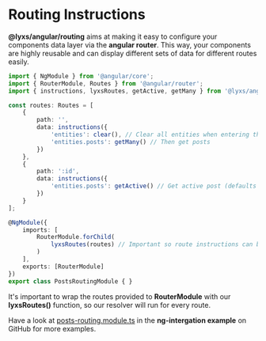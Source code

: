 # Routing Instructions

**@lyxs/angular/routing** aims at making it easy to configure your components data layer via the **angular router**. This way, your components are highly reusable and can display different sets of data for different routes easily.

```typescript
import { NgModule } from '@angular/core';
import { RouterModule, Routes } from '@angular/router';
import { instructions, lyxsRoutes, getActive, getMany } from '@lyxs/angular/routing';

const routes: Routes = [
    {
        path: '',
        data: instructions({
            'entities': clear(), // Clear all entities when entering the route
            'entities.posts': getMany() // Then get posts
        })
    },
    {
        path: ':id',
        data: instructions({
            'entities.posts': getActive() // Get active post (defaults to set param :id active)
        })
    }
];

@NgModule({
    imports: [
        RouterModule.forChild(
            lyxsRoutes(routes) // Important so route instructions can be resolved
        )
    ],
    exports: [RouterModule]
})
export class PostsRoutingModule { }
```

It's important to wrap the routes provided to **RouterModule** with our **lyxsRoutes\(\)** function, so our resolver will run for every route.

Have a look at [posts-routing.module.ts](https://github.com/bitflut/lyxs/blob/master/apps/ng-integration/src/app/posts/posts-routing.module.ts) in the **ng-intergation example** on GitHub for more examples.

